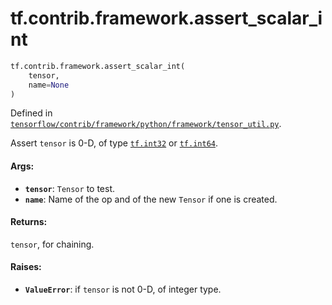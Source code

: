 <div itemscope itemtype="http://developers.google.com/ReferenceObject">
<meta itemprop="name" content="tf.contrib.framework.assert_scalar_int" />
<meta itemprop="path" content="Stable" />
</div>

# tf.contrib.framework.assert_scalar_int

``` python
tf.contrib.framework.assert_scalar_int(
    tensor,
    name=None
)
```



Defined in [`tensorflow/contrib/framework/python/framework/tensor_util.py`](/code/stable/tensorflow/contrib/framework/python/framework/tensor_util.py).

Assert `tensor` is 0-D, of type <a href="../../../tf.md#int32"><code>tf.int32</code></a> or <a href="../../../tf.md#int64"><code>tf.int64</code></a>.

#### Args:

* <b>`tensor`</b>: `Tensor` to test.
* <b>`name`</b>: Name of the op and of the new `Tensor` if one is created.

#### Returns:

`tensor`, for chaining.

#### Raises:

* <b>`ValueError`</b>: if `tensor` is not 0-D, of integer type.